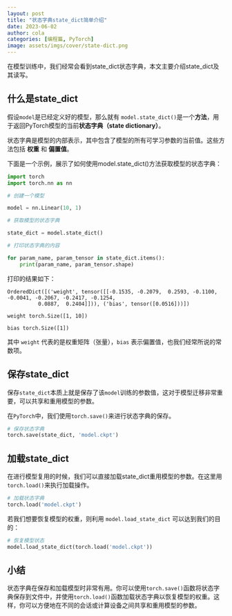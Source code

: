 ```yaml
---
layout: post
title: "状态字典state_dict简单介绍"
date: 2023-06-02
author: cola
categories: [编程篇, PyTorch]
image: assets/imgs/cover/state-dict.png
---
```


在模型训练中，我们经常会看到state_dict状态字典，本文主要介绍state_dict及其读写。

## 什么是state_dict

假设`model`是已经定义好的模型，那么就有 `model.state_dict()`是一个**方法**，用于返回PyTorch模型的当前**状态字典（state dictionary）**。

状态字典是模型的内部表示，其中包含了模型的所有可学习参数的当前值。这些方法包括 **权重** 和 **偏置值**。



下面是一个示例，展示了如何使用model.state_dict()方法获取模型的状态字典：

```python
import torch
import torch.nn as nn

# 创建一个模型

model = nn.Linear(10, 1)

# 获取模型的状态字典

state_dict = model.state_dict()

# 打印状态字典的内容

for param_name, param_tensor in state_dict.items():
    print(param_name, param_tensor.shape)

```

打印的结果如下：
```
OrderedDict([('weight', tensor([[-0.1535, -0.2079,  0.2593, -0.1100, -0.0041, -0.2067, -0.2417, -0.1254,
          0.0887,  0.2404]])), ('bias', tensor([0.0516]))])

weight torch.Size([1, 10])

bias torch.Size([1])
```

其中 `weight` 代表的是权重矩阵（张量），`bias` 表示偏置值，也我们经常所说的常数项。


## 保存state_dict
保存`state_dict`本质上就是保存了该`model`训练的参数值，这对于模型迁移非常重要，可以共享和重用模型的参数。

在`PyTorch`中，我们使用`torch.save()`来进行状态字典的保存。

```python
# 保存状态字典
torch.save(state_dict, 'model.ckpt')
```

## 加载state_dict

在进行模型复用的时候，我们可以直接加载state_dict重用模型的参数。在这里用`torch.load()`来执行加载操作。
```python
# 加载状态字典
torch.load('model.ckpt')
```
若我们想要恢复模型的权重，则利用 `model.load_state_dict` 可以达到我们的目的：

```python
# 恢复模型状态
model.load_state_dict(torch.load('model.ckpt'))
```

## 小结
状态字典在保存和加载模型时非常有用。你可以使用`torch.save()`函数将状态字典保存到文件中，并使用`torch.load()`函数加载状态字典以恢复模型的权重。这样，你可以方便地在不同的会话或计算设备之间共享和重用模型的参数。
